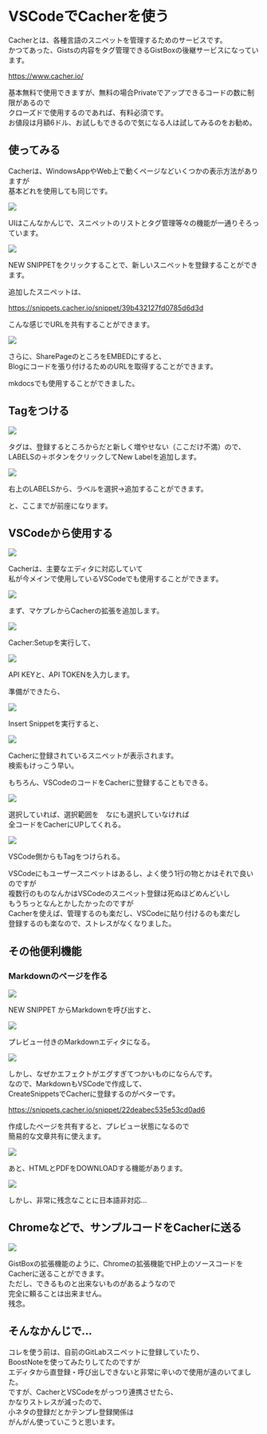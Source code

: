# VSCodeでCacherを使う

<!-- SUMMARY:VSCodeでCacherを使う -->

Cacherとは、各種言語のスニペットを管理するためのサービスです。  
かつてあった、Gistsの内容をタグ管理できるGistBoxの後継サービスになっています。  
  
https://www.cacher.io/  
  
基本無料で使用できますが、無料の場合Privateでアップできるコードの数に制限があるので  
クローズドで使用するのであれば、有料必須です。  
お値段は月額6ドル、お試しもできるので気になる人は試してみるのをお勧め。

## 使ってみる

Cacherは、WindowsAppやWeb上で動くページなどいくつかの表示方法がありますが  
基本どれを使用しても同じです。  
  
![](https://gyazo.com/241cce95cda534a9545fc0fc24c20e7f.png)

UIはこんなかんじで、スニペットのリストとタグ管理等々の機能が一通りそろっています。  

![](https://gyazo.com/4e302ee6aec54669a6832e74f70af36b.png)

NEW SNIPPETをクリックすることで、新しいスニペットを登録することができます。
  
追加したスニペットは、

https://snippets.cacher.io/snippet/39b432127fd0785d6d3d

こんな感じでURLを共有することができます。  

![](https://gyazo.com/73f4464c4d45d9d458328a1966d89bdb.png)

さらに、SharePageのところをEMBEDにすると、  
Blogにコードを張り付けるためのURLを取得することができます。

<script src="https://embed.cacher.io/d35f6a840f30ab42aefc40930d251ff32d5faa15.js?a=7421a7ec6d9fce1698b029ef2cb9473a"></script>
  
mkdocsでも使用することができました。  
  
## Tagをつける

![](https://gyazo.com/d39b7d34415d5aa0961d9f339ed4e7c8.png)

タグは、登録するところからだと新しく増やせない（ここだけ不満）ので、  
LABELSの＋ボタンをクリックしてNew Labelを追加します。  
  
![](https://gyazo.com/9c011b8122318c7d63885cdde956c363.png)

右上のLABELSから、ラベルを選択→追加することができます。  
  
  
と、ここまでが前座になります。  
  
## VSCodeから使用する  
  
![](https://gyazo.com/d8e150dc5ba7094822b1a9c7fb65298b.png)

Cacherは、主要なエディタに対応していて  
私が今メインで使用しているVSCodeでも使用することができます。  
  

![](https://gyazo.com/665c604df1840e7600c81a3a6eade3fc.png)

まず、マケプレからCacherの拡張を追加します。  

![](https://gyazo.com/a999202f4360475d4fff25b315533c39.png)

Cacher:Setupを実行して、

![](https://gyazo.com/779c97bcdeaaa6ea0b88d86f75600aa3.png)


API KEYと、API TOKENを入力します。

準備ができたら、

![](https://gyazo.com/b51d3e85414008f9bee8f9addf1927ec.png)

Insert Snippetを実行すると、  
  
![](https://gyazo.com/0a23e1732757fe4a73ccb35972c614bf.png)

Cacherに登録されているスニペットが表示されます。  
検索もけっこう早い。  
  
もちろん、VSCodeのコードをCacherに登録することもできる。  

![](https://gyazo.com/15b1a8be0ff4e53db6881a3511a6f8f4.png)

選択していれば、選択範囲を　なにも選択していなければ  
全コードをCacherにUPしてくれる。  
  
![](https://gyazo.com/7cf42484d96435f2d9f36f002b34e8ff.png)

VSCode側からもTagをつけられる。  
  
VSCodeにもユーザースニペットはあるし、よく使う1行の物とかはそれで良いのですが  
複数行のものなんかはVSCodeのスニペット登録は死ぬほどめんどいし  
もうちっとなんとかしたかったのですが  
Cacherを使えば、管理するのも楽だし、VSCodeに貼り付けるのも楽だし  
登録するのも楽なので、ストレスがなくなりました。  
  
## その他便利機能

### Markdownのページを作る

![](https://gyazo.com/ecea8dded6430007c3a48c1497366d36.png)

NEW SNIPPET からMarkdownを呼び出すと、  
  
![](https://gyazo.com/ac83538d5650709929e602ab60c747db.png)

プレビュー付きのMarkdownエディタになる。  
  
![](https://gyazo.com/2e3023310bf54a5a2a07c9c4b5253f9c.gif)

しかし、なぜかエフェクトがエグすぎてつかいものにならんです。  
なので、MarkdownもVSCodeで作成して、  
CreateSnippetsでCacherに登録するのがベターです。  
  
https://snippets.cacher.io/snippet/22deabec535e53cd0ad6

作成したページを共有すると、プレビュー状態になるので  
簡易的な文章共有に使えます。  
  
![](https://gyazo.com/fa452d4031d1aee8ea0b2ad91b56937f.png)

あと、HTMLとPDFをDOWNLOADする機能があります。  

![](https://gyazo.com/b25148a603df7fb6e7ddf2edb95bdca7.png)

しかし、非常に残念なことに日本語非対応...  
  
## Chromeなどで、サンプルコードをCacherに送る

![](https://gyazo.com/7c55f50ac0c2af5c50df07b8f5e39460.png)

GistBoxの拡張機能のように、Chromeの拡張機能でHP上のソースコードを  
Cacherに送ることができます。  
ただし、できるものと出来ないものがあるようなので  
完全に頼ることは出来ません。  
残念。

## そんなかんじで...

コレを使う前は、自前のGitLabスニペットに登録していたり、  
BoostNoteを使ってみたりしてたのですが  
エディタから直登録・呼び出しできないと非常に辛いので使用が遠のいてました。  
ですが、CacherとVSCodeをがっつり連携させたら、  
かなりストレスが減ったので、  
小ネタの登録だとかテンプレ登録関係は  
がんがん使っていこうと思います。